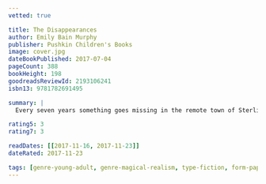 ```yaml
---
vetted: true

title: The Disappearances
author: Emily Bain Murphy
publisher: Pushkin Children's Books
image: cover.jpg
dateBookPublished: 2017-07-04
pageCount: 388
bookHeight: 198
goodreadsReviewId: 2193106241
isbn13: 9781782691495

summary: |
  Every seven years something goes missing in the remote town of Sterling: people's reflections, the stars in the sky, the ability to dream. Aila realises that her mother may be to blame for the curse. But some mysteries are buried very deep and some secrets want to stay hidden - and one young woman's desire to uncover the truth may not be enough to save Sterling from the past.

rating5: 3
rating7: 3

readDates: [[2017-11-16, 2017-11-23]]
dateRated: 2017-11-23

tags: [genre-young-adult, genre-magical-realism, type-fiction, form-paperback]
---
```

